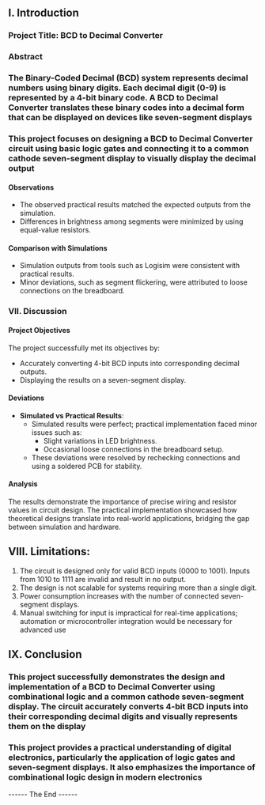 ## **I. Introduction**

### Project Title: BCD to Decimal Converter

### Abstract

### The Binary-Coded Decimal (BCD) system represents decimal numbers using binary digits. Each decimal digit (0-9) is represented by a 4-bit binary code. A BCD to Decimal Converter translates these binary codes into a decimal form that can be displayed on devices like seven-segment displays

### This project focuses on designing a BCD to Decimal Converter circuit using basic logic gates and connecting it to a common cathode seven-segment display to visually display the decimal output

#### **Observations**

- The observed practical results matched the expected outputs from the simulation.
- Differences in brightness among segments were minimized by using equal-value resistors.

#### **Comparison with Simulations**

- Simulation outputs from tools such as Logisim were consistent with practical results.
- Minor deviations, such as segment flickering, were attributed to loose connections on the breadboard.

### VII. Discussion

#### **Project Objectives**

The project successfully met its objectives by:

- Accurately converting 4-bit BCD inputs into corresponding decimal outputs.
- Displaying the results on a seven-segment display.

#### **Deviations**

- **Simulated vs Practical Results**:
  - Simulated results were perfect; practical implementation faced minor issues such as:
    - Slight variations in LED brightness.
    - Occasional loose connections in the breadboard setup.
  - These deviations were resolved by rechecking connections and using a soldered PCB for stability.

#### **Analysis**

The results demonstrate the importance of precise wiring and resistor values in circuit design. The practical implementation showcased how theoretical designs translate into real-world applications, bridging the gap between simulation and hardware.

## **VIII. Limitations:**

1. The circuit is designed only for valid BCD inputs (0000 to 1001). Inputs from 1010 to 1111 are invalid and result in no output.
2. The design is not scalable for systems requiring more than a single digit.
3. Power consumption increases with the number of connected seven-segment displays.
4. Manual switching for input is impractical for real-time applications; automation or microcontroller integration would be necessary for advanced use

## **IX. Conclusion**

### This project successfully demonstrates the design and implementation of a BCD to Decimal Converter using combinational logic and a common cathode seven-segment display. The circuit accurately converts 4-bit BCD inputs into their corresponding decimal digits and visually represents them on the display

### This project provides a practical understanding of digital electronics, particularly the application of logic gates and seven-segment displays. It also emphasizes the importance of combinational logic design in modern electronics

\------ The End ------

